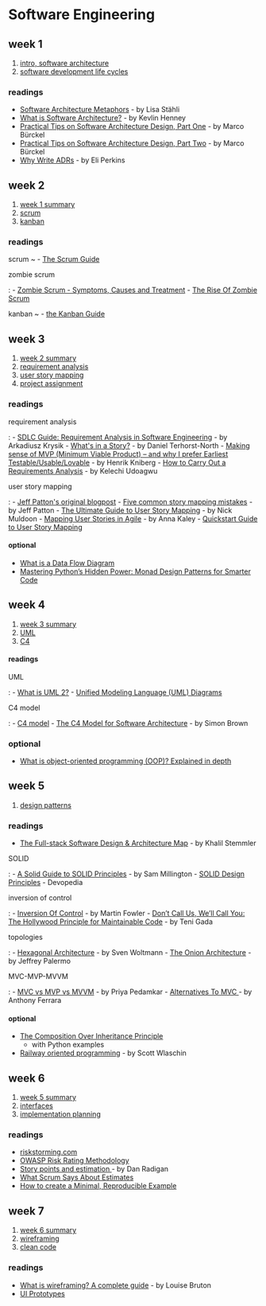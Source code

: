 # Software Engineering

## week 1

1. [intro, software architecture](/software-engineering/slides/00_intro.html)
2. [software development life cycles](/software-engineering/slides/01_sdlc.html)

### readings

- [Software Architecture Metaphors](https://medium.com/decoding-tech/software-architecture-metaphors-90992e9be5f4) - by Lisa Stähli
- [What is Software Architecture?](https://www.developerfusion.com/article/84899/what-is-software-architecture/) - by Kevlin Henney
- [Practical Tips on Software Architecture Design, Part One](https://medium.com/@mbue/practical-tips-on-software-architecture-design-part-one-1c6bb0167157) - by Marco Bürckel
- [Practical Tips on Software Architecture Design, Part Two](https://medium.com/@mbue/practical-tips-on-software-architecture-design-part-two-37c2b61d7b6d) - by Marco Bürckel
- [Why Write ADRs](https://github.blog/engineering/why-write-adrs/) - by Eli Perkins

## week 2

1. [week 1 summary](/software-engineering/slides/summary_week01.html)
2. [scrum](/software-engineering/slides/02_scrum.html)
2. [kanban](/software-engineering/slides/03_kanban.html)

### readings

scrum
~ - [The Scrum Guide](/software-engineering/resources/2020-Scrum-Guide-US.pdf)

zombie scrum

:    - [Zombie Scrum - Symptoms, Causes and Treatment](https://www.scrum.org/resources/blog/zombie-scrum-symptoms-causes-and-treatment)
     - [The Rise Of Zombie Scrum](https://medium.com/the-liberators/the-rise-of-zombie-scrum-cd98741015d5)

kanban
~ - [the Kanban Guide](/software-engineering/resources/Kanban-Guide-2020-12.pdf)

## week 3

1. [week 2 summary](/software-engineering/slides/summary_week02.html)
2. [requirement analysis](/software-engineering/slides/04_requirement_analysis.html)
3. [user story mapping](/software-engineering/slides/05_user_story_mapping.html)
4. [project assignment](/software-engineering/slides/project.html)

### readings

requirement analysis

:    - [SDLC Guide: Requirement Analysis in Software Engineering](https://stratoflow.com/requirements-analysis/) - by Arkadiusz Krysik
     - [What's in a Story?](https://dannorth.net/whats-in-a-story/) - by Daniel Terhorst-North
     - [Making sense of MVP (Minimum Viable Product) – and why I prefer Earliest Testable/Usable/Lovable](https://blog.crisp.se/2016/01/25/henrikkniberg/making-sense-of-mvp) - by Henrik Kniberg
     - [How to Carry Out a Requirements Analysis](https://www.wrike.com/blog/how-carry-out-requirements-analysis/) - by Kelechi Udoagwu

user story mapping

:    - [Jeff Patton's original blogpost](https://jpattonassociates.com/the-new-backlog/)
          - [Five common story mapping mistakes](https://jpattonassociates.com/5-story-mapping-mistakes/) - by Jeff Patton
     - [The Ultimate Guide to User Story Mapping](https://www.easyagile.com/blog/the-ultimate-guide-to-user-story-maps/) - by Nick Muldoon
     - [Mapping User Stories in Agile](https://www.nngroup.com/articles/user-story-mapping/) - by Anna Kaley
     - [Quickstart Guide to User Story Mapping](/software-engineering/resources/quickstart-guide-to-user-story-mapping.pdf)

#### optional

- [What is a Data Flow Diagram](https://www.lucidchart.com/pages/data-flow-diagram)
- [Mastering Python’s Hidden Power: Monad Design Patterns for Smarter Code](https://medium.com/@hk151817/mastering-pythons-hidden-power-monad-design-patterns-for-smarter-code-123e509553d1)
     
## week 4

1. [week 3 summary](/software-engineering/slides/summary_week03.html)
2. [UML](/software-engineering/slides/06_uml.html)
3. [C4](/software-engineering/slides/07_c4.html)

#### readings

UML

:    - [What is UML 2?](https://sparxsystems.com/resources/tutorials/uml2/)
     - [Unified Modeling Language (UML) Diagrams](https://www.geeksforgeeks.org/unified-modeling-language-uml-introduction/)

C4 model

:    - [C4 model](https://c4model.com/)
     - [The C4 Model for Software Architecture](https://www.infoq.com/articles/C4-architecture-model/) - by Simon Brown

### optional

- [What is object-oriented programming (OOP)? Explained in depth](https://www.educative.io/blog/object-oriented-programming)

## week 5

1. [design patterns](/software-engineering/slides/08_patterns.html)

### readings

- [The Full-stack Software Design & Architecture Map](https://khalilstemmler.com/articles/software-design-architecture/full-stack-software-design/) - by Khalil Stemmler

SOLID

:    - [A Solid Guide to SOLID Principles](https://www.baeldung.com/solid-principles) - by Sam Millington
     - [SOLID Design Principles](https://devopedia.org/solid-design-principles) - Devopedia

inversion of control

:    - [Inversion Of Control](https://martinfowler.com/bliki/InversionOfControl.html) - by Martin Fowler
     - [Don’t Call Us, We’ll Call You: The Hollywood Principle for Maintainable Code](https://medium.com/@tenigada/dont-call-us-we-ll-call-you-the-hollywood-principle-for-maintainable-code-e03e2df79f0c) - by Teni Gada
     
topologies

:    - [Hexagonal Architecture](https://www.happycoders.eu/software-craftsmanship/hexagonal-architecture/) - by Sven Woltmann
     - [The Onion Architecture](https://jeffreypalermo.com/2008/07/the-onion-architecture-part-1/) - by Jeffrey Palermo
<!-- :    - [Introduction to Software Architecture](https://www.codeproject.com/Articles/1064240/Introduction-to-Software-Architecture) -->

MVC-MVP-MVVM

:    - [MVC vs MVP vs MVVM](https://www.educba.com/mvc-vs-mvp-vs-mvvm/) - by Priya Pedamkar
     - [Alternatives To MVC ](https://blog.ircmaxell.com/2014/11/alternatives-to-mvc.html) - by Anthony Ferrara

#### optional

- [The Composition Over Inheritance Principle](https://python-patterns.guide/gang-of-four/composition-over-inheritance/)
     - with Python examples
- [Railway oriented programming](https://fsharpforfunandprofit.com/posts/recipe-part2/) - by Scott Wlaschin

## week 6

1. [week 5 summary](/software-engineering/slides/summary_week05.html)
2. [interfaces](/software-engineering/slides/09_interfaces.html)
3. [implementation planning](/software-engineering/slides/10_planning.html)

### readings

- [riskstorming.com](https://riskstorming.com/)
- [OWASP Risk Rating Methodology](https://owasp.org/www-community/OWASP_Risk_Rating_Methodology)
- [Story points and estimation ](https://www.atlassian.com/agile/project-management/estimation) - by Dan Radigan 
- [What Scrum Says About Estimates](https://www.scrum.org/resources/blog/what-scrum-says-about-estimates)
- [How to create a Minimal, Reproducible Example](https://stackoverflow.com/help/minimal-reproducible-example)

## week 7

1. [week 6 summary](/software-engineering/slides/summary_week06.html)
2. [wireframing](/software-engineering/slides/11_wireframing.html)
3. [clean code](/software-engineering/slides/12_clean_code.html)

### readings

- [What is wireframing? A complete guide](https://www.uxdesigninstitute.com/blog/what-is-wireframing/) - by Louise Bruton
- [UI Prototypes](https://www.interaction-design.org/literature/topics/prototypes)
